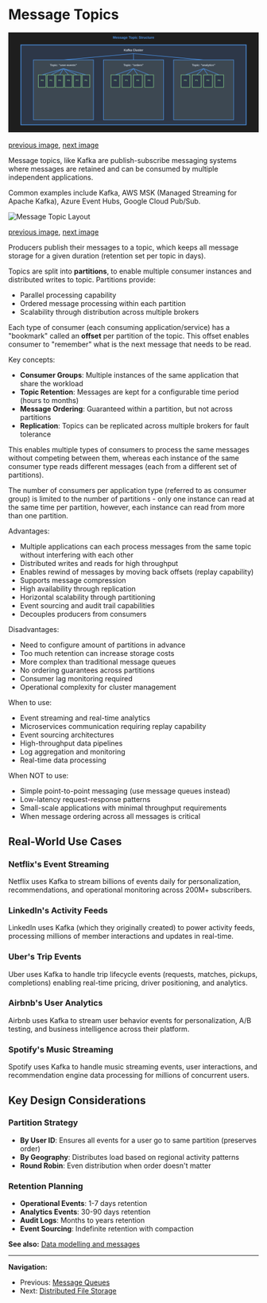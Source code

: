 # Message Topics

<a name="image1"></a>
![Message Topic Structure](./images/message-topic-structure.svg)

[previous image](./message-queues.md#image3), [next image](./message-topics.md#image2)

Message topics, like Kafka are publish-subscribe messaging systems where messages are retained and can be consumed by multiple independent applications.

Common examples include Kafka, AWS MSK (Managed Streaming for Apache Kafka), Azure Event Hubs, Google Cloud Pub/Sub.

<a name="image2"></a>
![Message Topic Layout](./images/message-topic-layout.svg)

[previous image](./message-topics.md#image1), [next image](./distributed-file-storage.md#image1)

Producers publish their messages to a topic, which keeps all message storage for a given duration (retention set per topic in days).

Topics are split into **partitions**, to enable multiple consumer instances and distributed writes to topic. Partitions provide:
- Parallel processing capability
- Ordered message processing within each partition
- Scalability through distribution across multiple brokers

Each type of consumer (each consuming application/service) has a "bookmark" called an **offset** per partition of the topic. This offset enables consumer to "remember" what is the next message that needs to be read.

Key concepts:
- **Consumer Groups**: Multiple instances of the same application that share the workload
- **Topic Retention**: Messages are kept for a configurable time period (hours to months)
- **Message Ordering**: Guaranteed within a partition, but not across partitions
- **Replication**: Topics can be replicated across multiple brokers for fault tolerance

This enables multiple types of consumers to process the same messages without competing between them, whereas each instance of the same consumer type reads different messages (each from a different set of partitions).

The number of consumers per application type (referred to as consumer group) is limited to the number of partitions - only one instance can read at the same time per partition, however, each instance can read from more than one partition.

Advantages:

- Multiple applications can each process messages from the same topic without interfering with each other
- Distributed writes and reads for high throughput
- Enables rewind of messages by moving back offsets (replay capability)
- Supports message compression
- High availability through replication
- Horizontal scalability through partitioning
- Event sourcing and audit trail capabilities
- Decouples producers from consumers

Disadvantages:

- Need to configure amount of partitions in advance
- Too much retention can increase storage costs
- More complex than traditional message queues
- No ordering guarantees across partitions
- Consumer lag monitoring required
- Operational complexity for cluster management

When to use:

- Event streaming and real-time analytics
- Microservices communication requiring replay capability
- Event sourcing architectures
- High-throughput data pipelines
- Log aggregation and monitoring
- Real-time data processing

When NOT to use:

- Simple point-to-point messaging (use message queues instead)
- Low-latency request-response patterns
- Small-scale applications with minimal throughput requirements
- When message ordering across all messages is critical

## Real-World Use Cases

### Netflix's Event Streaming
Netflix uses Kafka to stream billions of events daily for personalization, recommendations, and operational monitoring across 200M+ subscribers.

### LinkedIn's Activity Feeds
LinkedIn uses Kafka (which they originally created) to power activity feeds, processing millions of member interactions and updates in real-time.

### Uber's Trip Events
Uber uses Kafka to handle trip lifecycle events (requests, matches, pickups, completions) enabling real-time pricing, driver positioning, and analytics.

### Airbnb's User Analytics
Airbnb uses Kafka to stream user behavior events for personalization, A/B testing, and business intelligence across their platform.

### Spotify's Music Streaming
Spotify uses Kafka to handle music streaming events, user interactions, and recommendation engine data processing for millions of concurrent users.

## Key Design Considerations

### Partition Strategy
- **By User ID**: Ensures all events for a user go to same partition (preserves order)
- **By Geography**: Distributes load based on regional activity patterns
- **Round Robin**: Even distribution when order doesn't matter

### Retention Planning
- **Operational Events**: 1-7 days retention
- **Analytics Events**: 30-90 days retention  
- **Audit Logs**: Months to years retention
- **Event Sourcing**: Indefinite retention with compaction

**See also:** [Data modelling and messages](./data-modelling-messages.md)

---

**Navigation:**

- Previous: [Message Queues](./message-queues.md)
- Next: [Distributed File Storage](./distributed-file-storage.md)
